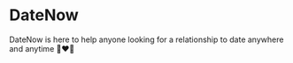 # DateNow
DateNow is here to help anyone looking for a relationship to date anywhere and anytime 👩‍❤️‍👨
